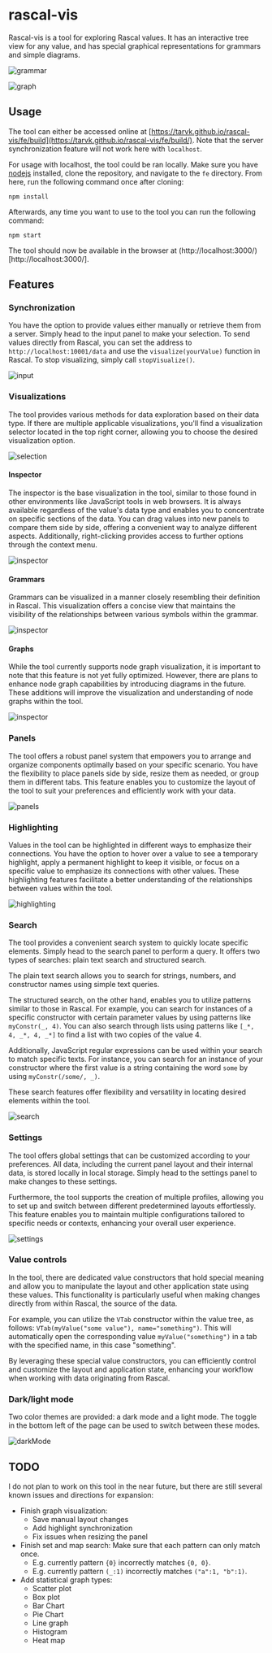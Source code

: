 # rascal-vis

Rascal-vis is a tool for exploring Rascal values. It has an interactive tree view for any value, and has special graphical representations for grammars and simple diagrams. 

![grammar](screenshots/exampleGrammar.png)

![graph](screenshots/exampleGraph.png)

## Usage

The tool can either be accessed online at [https://tarvk.github.io/rascal-vis/fe/build](https://tarvk.github.io/rascal-vis/fe/build/). Note that the server synchronization feature will not work here with `localhost`.

For usage with localhost, the tool could be ran locally. Make sure you have [nodejs](https://nodejs.org/en) installed, clone the repository, and navigate to the `fe` directory. From here, run the following command once after cloning:
```
npm install
```
Afterwards, any time you want to use to the tool you can run the following command:
```
npm start
```
The tool should now be available in the browser at (http://localhost:3000/)[http://localhost:3000/]. 


## Features

### Synchronization

You have the option to provide values either manually or retrieve them from a server. Simply head to the input panel to make your selection. To send values directly from Rascal, you can set the address to `http://localhost:10001/data` and use the `visualize(yourValue)` function in Rascal. To stop visualizing, simply call `stopVisualize()`.

![input](screenshots/input.png)

### Visualizations

The tool provides various methods for data exploration based on their data type. If there are multiple applicable visualizations, you'll find a visualization selector located in the top right corner, allowing you to choose the desired visualization option.

![selection](screenshots/visualizationSelection.png)

#### Inspector 

The inspector is the base visualization in the tool, similar to those found in other environments like JavaScript tools in web browsers. It is always available regardless of the value's data type and enables you to concentrate on specific sections of the data. You can drag values into new panels to compare them side by side, offering a convenient way to analyze different aspects. Additionally, right-clicking provides access to further options through the context menu.

![inspector](screenshots/inspectorVisualization.png)

#### Grammars

Grammars can be visualized in a manner closely resembling their definition in Rascal. This visualization offers a concise view that maintains the visibility of the relationships between various symbols within the grammar.

![inspector](screenshots/grammarVisualization.png)

#### Graphs

While the tool currently supports node graph visualization, it is important to note that this feature is not yet fully optimized. However, there are plans to enhance node graph capabilities by introducing diagrams in the future. These additions will improve the visualization and understanding of node graphs within the tool.

![inspector](screenshots/graphVisualization.png)

### Panels

The tool offers a robust panel system that empowers you to arrange and organize components optimally based on your specific scenario. You have the flexibility to place panels side by side, resize them as needed, or group them in different tabs. This feature enables you to customize the layout of the tool to suit your preferences and efficiently work with your data.

![panels](screenshots/panels.png)

### Highlighting

Values in the tool can be highlighted in different ways to emphasize their connections. You have the option to hover over a value to see a temporary highlight, apply a permanent highlight to keep it visible, or focus on a specific value to emphasize its connections with other values. These highlighting features facilitate a better understanding of the relationships between values within the tool.

![highlighting](screenshots/highlighting.png)

### Search

The tool provides a convenient search system to quickly locate specific elements. Simply head to the search panel to perform a query. It offers two types of searches: plain text search and structured search.

The plain text search allows you to search for strings, numbers, and constructor names using simple text queries.

The structured search, on the other hand, enables you to utilize patterns similar to those in Rascal. For example, you can search for instances of a specific constructor with certain parameter values by using patterns like `myConstr(_, 4)`. You can also search through lists using patterns like `[_*, 4, _*, 4, _*]` to find a list with two copies of the value 4.

Additionally, JavaScript regular expressions can be used within your search to match specific texts. For instance, you can search for an instance of your constructor where the first value is a string containing the word `some` by using `myConstr(/some/, _)`.

These search features offer flexibility and versatility in locating desired elements within the tool.

![search](screenshots/search.png)

### Settings

The tool offers global settings that can be customized according to your preferences. All data, including the current panel layout and their internal data, is stored locally in local storage. Simply head to the settings panel to make changes to these settings.

Furthermore, the tool supports the creation of multiple profiles, allowing you to set up and switch between different predetermined layouts effortlessly. This feature enables you to maintain multiple configurations tailored to specific needs or contexts, enhancing your overall user experience.

![settings](screenshots/settings.png)

### Value controls

In the tool, there are dedicated value constructors that hold special meaning and allow you to manipulate the layout and other application state using these values. This functionality is particularly useful when making changes directly from within Rascal, the source of the data.

For example, you can utilize the `VTab` constructor within the value tree, as follows: `VTab(myValue("some value"), name="something")`. This will automatically open the corresponding value `myValue("something")` in a tab with the specified name, in this case "something".

By leveraging these special value constructors, you can efficiently control and customize the layout and application state, enhancing your workflow when working with data originating from Rascal.

### Dark/light mode

Two color themes are provided: a dark mode and a light mode. The toggle in the bottom left of the page can be used to switch between these modes. 

![darkMode](screenshots/darkMode.png)

## TODO

I do not plan to work on this tool in the near future, but there are still several known issues and directions for expansion:
- Finish graph visualization:
    - Save manual layout changes
    - Add highlight synchronization
    - Fix issues when resizing the panel
- Finish set and map search: Make sure that each pattern can only match once. 
    - E.g. currently pattern `{0}` incorrectly matches `{0, 0}`.
    - E.g. currently pattern `(_:1)` incorrectly matches `("a":1, "b":1)`.
- Add statistical graph types:
    - Scatter plot
    - Box plot
    - Bar Chart
    - Pie Chart
    - Line graph
    - Histogram
    - Heat map

